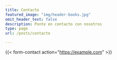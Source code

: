 ```yaml
---
title: Contacto
featured_image: "img/header-books.jpg"
omit_header_text: false
description: Ponte en contacto con nosotros
type: page
url: /posts/contacto

---
```


{{< form-contact action="https://example.com"  >}}